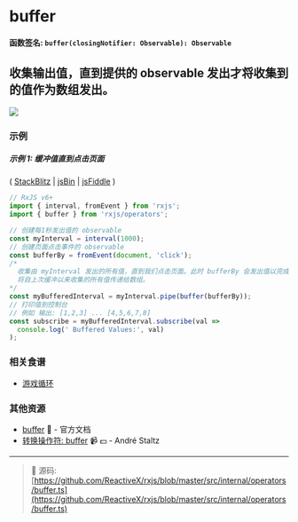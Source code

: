 # buffer

#### 函数签名: `buffer(closingNotifier: Observable): Observable`

## 收集输出值，直到提供的 observable 发出才将收集到的值作为数组发出。

<div class="ua-ad"><a href="https://ultimateangular.com/?ref=76683_kee7y7vk"><img src="https://ultimateangular.com/assets/img/banners/ua-leader.svg"></a></div>

### 示例

##### 示例 1: 缓冲值直到点击页面

( [StackBlitz](https://stackblitz.com/edit/typescript-nwp2cl?file=index.ts&devtoolsheight=50) |
[jsBin](http://jsbin.com/fazimarajo/edit?js,console,output) |
[jsFiddle](https://jsfiddle.net/btroncone/7451s67k/) )

```js
// RxJS v6+
import { interval, fromEvent } from 'rxjs';
import { buffer } from 'rxjs/operators';

// 创建每1秒发出值的 observable
const myInterval = interval(1000);
// 创建页面点击事件的 observable
const bufferBy = fromEvent(document, 'click');
/*
  收集由 myInterval 发出的所有值，直到我们点击页面。此时 bufferBy 会发出值以完成缓存。
  将自上次缓冲以来收集的所有值传递给数组。
*/
const myBufferedInterval = myInterval.pipe(buffer(bufferBy));
// 打印值到控制台
// 例如 输出: [1,2,3] ... [4,5,6,7,8]
const subscribe = myBufferedInterval.subscribe(val =>
  console.log(' Buffered Values:', val)
);
```

### 相关食谱

* [游戏循环](../../recipes/gameloop.md)

### 其他资源

* [buffer](https://cn.rx.js.org/class/es6/Observable.js~Observable.html#instance-method-buffer) :newspaper: - 官方文档
* [转换操作符: buffer](https://egghead.io/lessons/rxjs-transformation-operator-buffer?course=rxjs-beyond-the-basics-operators-in-depth) :video_camera: :dollar: - André Staltz

---
> :file_folder: 源码:  [https://github.com/ReactiveX/rxjs/blob/master/src/internal/operators/buffer.ts](https://github.com/ReactiveX/rxjs/blob/master/src/internal/operators/buffer.ts)
